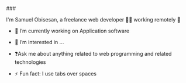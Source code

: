 ###<div align="left">I'm Samuel Obisesan, a freelance web developer 👨‍💻 working remotely 🚀</div>  
  
- 🔭 I’m currently working on Application software 
  
- 👀 I’m interested in ...

- ❓Ask me about anything related to web programming and related technologies  
  
- ⚡ Fun fact: I use tabs over spaces  
